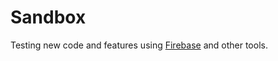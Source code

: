 # Sandbox

Testing new code and features using [Firebase](https://firebase.google.com/) and other tools.